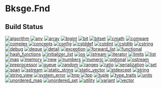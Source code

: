 ﻿# Bksge.Fnd

## Build Status

[![algorithm](https://github.com/myoukaku/bksge/actions/workflows/algorithm.yml/badge.svg)](https://github.com/myoukaku/bksge/actions/workflows/algorithm.yml)
[![any](https://github.com/myoukaku/bksge/actions/workflows/any.yml/badge.svg)](https://github.com/myoukaku/bksge/actions/workflows/any.yml)
[![array](https://github.com/myoukaku/bksge/actions/workflows/array.yml/badge.svg)](https://github.com/myoukaku/bksge/actions/workflows/array.yml)
[![bigint](https://github.com/myoukaku/bksge/actions/workflows/bigint.yml/badge.svg)](https://github.com/myoukaku/bksge/actions/workflows/bigint.yml)
[![bit](https://github.com/myoukaku/bksge/actions/workflows/bit.yml/badge.svg)](https://github.com/myoukaku/bksge/actions/workflows/bit.yml)
[![bitset](https://github.com/myoukaku/bksge/actions/workflows/bitset.yml/badge.svg)](https://github.com/myoukaku/bksge/actions/workflows/bitset.yml)
[![cmath](https://github.com/myoukaku/bksge/actions/workflows/cmath.yml/badge.svg)](https://github.com/myoukaku/bksge/actions/workflows/cmath.yml)
[![compare](https://github.com/myoukaku/bksge/actions/workflows/compare.yml/badge.svg)](https://github.com/myoukaku/bksge/actions/workflows/compare.yml)
[![complex](https://github.com/myoukaku/bksge/actions/workflows/complex.yml/badge.svg)](https://github.com/myoukaku/bksge/actions/workflows/complex.yml)
[![concepts](https://github.com/myoukaku/bksge/actions/workflows/concepts.yml/badge.svg)](https://github.com/myoukaku/bksge/actions/workflows/concepts.yml)
[![config](https://github.com/myoukaku/bksge/actions/workflows/config.yml/badge.svg)](https://github.com/myoukaku/bksge/actions/workflows/config.yml)
[![cstddef](https://github.com/myoukaku/bksge/actions/workflows/cstddef.yml/badge.svg)](https://github.com/myoukaku/bksge/actions/workflows/cstddef.yml)
[![cstdint](https://github.com/myoukaku/bksge/actions/workflows/cstdint.yml/badge.svg)](https://github.com/myoukaku/bksge/actions/workflows/cstdint.yml)
[![cstdlib](https://github.com/myoukaku/bksge/actions/workflows/cstdlib.yml/badge.svg)](https://github.com/myoukaku/bksge/actions/workflows/cstdlib.yml)
[![cstring](https://github.com/myoukaku/bksge/actions/workflows/cstring.yml/badge.svg)](https://github.com/myoukaku/bksge/actions/workflows/cstring.yml)
[![debug](https://github.com/myoukaku/bksge/actions/workflows/debug.yml/badge.svg)](https://github.com/myoukaku/bksge/actions/workflows/debug.yml)
[![deque](https://github.com/myoukaku/bksge/actions/workflows/deque.yml/badge.svg)](https://github.com/myoukaku/bksge/actions/workflows/deque.yml)
[![detail](https://github.com/myoukaku/bksge/actions/workflows/detail.yml/badge.svg)](https://github.com/myoukaku/bksge/actions/workflows/detail.yml)
[![exception](https://github.com/myoukaku/bksge/actions/workflows/exception.yml/badge.svg)](https://github.com/myoukaku/bksge/actions/workflows/exception.yml)
[![forward_list](https://github.com/myoukaku/bksge/actions/workflows/forward_list.yml/badge.svg)](https://github.com/myoukaku/bksge/actions/workflows/forward_list.yml)
[![functional](https://github.com/myoukaku/bksge/actions/workflows/functional.yml/badge.svg)](https://github.com/myoukaku/bksge/actions/workflows/functional.yml)
[![hash_functions](https://github.com/myoukaku/bksge/actions/workflows/hash_functions.yml/badge.svg)](https://github.com/myoukaku/bksge/actions/workflows/hash_functions.yml)
[![initializer_list](https://github.com/myoukaku/bksge/actions/workflows/initializer_list.yml/badge.svg)](https://github.com/myoukaku/bksge/actions/workflows/initializer_list.yml)
[![ios](https://github.com/myoukaku/bksge/actions/workflows/ios.yml/badge.svg)](https://github.com/myoukaku/bksge/actions/workflows/ios.yml)
[![istream](https://github.com/myoukaku/bksge/actions/workflows/istream.yml/badge.svg)](https://github.com/myoukaku/bksge/actions/workflows/istream.yml)
[![iterator](https://github.com/myoukaku/bksge/actions/workflows/iterator.yml/badge.svg)](https://github.com/myoukaku/bksge/actions/workflows/iterator.yml)
[![limits](https://github.com/myoukaku/bksge/actions/workflows/limits.yml/badge.svg)](https://github.com/myoukaku/bksge/actions/workflows/limits.yml)
[![list](https://github.com/myoukaku/bksge/actions/workflows/list.yml/badge.svg)](https://github.com/myoukaku/bksge/actions/workflows/list.yml)
[![map](https://github.com/myoukaku/bksge/actions/workflows/map.yml/badge.svg)](https://github.com/myoukaku/bksge/actions/workflows/map.yml)
[![memory](https://github.com/myoukaku/bksge/actions/workflows/memory.yml/badge.svg)](https://github.com/myoukaku/bksge/actions/workflows/memory.yml)
[![new](https://github.com/myoukaku/bksge/actions/workflows/new.yml/badge.svg)](https://github.com/myoukaku/bksge/actions/workflows/new.yml)
[![numbers](https://github.com/myoukaku/bksge/actions/workflows/numbers.yml/badge.svg)](https://github.com/myoukaku/bksge/actions/workflows/numbers.yml)
[![numeric](https://github.com/myoukaku/bksge/actions/workflows/numeric.yml/badge.svg)](https://github.com/myoukaku/bksge/actions/workflows/numeric.yml)
[![optional](https://github.com/myoukaku/bksge/actions/workflows/optional.yml/badge.svg)](https://github.com/myoukaku/bksge/actions/workflows/optional.yml)
[![ostream](https://github.com/myoukaku/bksge/actions/workflows/ostream.yml/badge.svg)](https://github.com/myoukaku/bksge/actions/workflows/ostream.yml)
[![preprocessor](https://github.com/myoukaku/bksge/actions/workflows/preprocessor.yml/badge.svg)](https://github.com/myoukaku/bksge/actions/workflows/preprocessor.yml)
[![queue](https://github.com/myoukaku/bksge/actions/workflows/queue.yml/badge.svg)](https://github.com/myoukaku/bksge/actions/workflows/queue.yml)
[![random](https://github.com/myoukaku/bksge/actions/workflows/random.yml/badge.svg)](https://github.com/myoukaku/bksge/actions/workflows/random.yml)
[![ranges](https://github.com/myoukaku/bksge/actions/workflows/ranges.yml/badge.svg)](https://github.com/myoukaku/bksge/actions/workflows/ranges.yml)
[![ratio](https://github.com/myoukaku/bksge/actions/workflows/ratio.yml/badge.svg)](https://github.com/myoukaku/bksge/actions/workflows/ratio.yml)
[![serialization](https://github.com/myoukaku/bksge/actions/workflows/serialization.yml/badge.svg)](https://github.com/myoukaku/bksge/actions/workflows/serialization.yml)
[![set](https://github.com/myoukaku/bksge/actions/workflows/set.yml/badge.svg)](https://github.com/myoukaku/bksge/actions/workflows/set.yml)
[![span](https://github.com/myoukaku/bksge/actions/workflows/span.yml/badge.svg)](https://github.com/myoukaku/bksge/actions/workflows/span.yml)
[![sstream](https://github.com/myoukaku/bksge/actions/workflows/sstream.yml/badge.svg)](https://github.com/myoukaku/bksge/actions/workflows/sstream.yml)
[![static_string](https://github.com/myoukaku/bksge/actions/workflows/static_string.yml/badge.svg)](https://github.com/myoukaku/bksge/actions/workflows/static_string.yml)
[![static_vector](https://github.com/myoukaku/bksge/actions/workflows/static_vector.yml/badge.svg)](https://github.com/myoukaku/bksge/actions/workflows/static_vector.yml)
[![stdexcept](https://github.com/myoukaku/bksge/actions/workflows/stdexcept.yml/badge.svg)](https://github.com/myoukaku/bksge/actions/workflows/stdexcept.yml)
[![string](https://github.com/myoukaku/bksge/actions/workflows/string.yml/badge.svg)](https://github.com/myoukaku/bksge/actions/workflows/string.yml)
[![string_view](https://github.com/myoukaku/bksge/actions/workflows/string_view.yml/badge.svg)](https://github.com/myoukaku/bksge/actions/workflows/string_view.yml)
[![system_error](https://github.com/myoukaku/bksge/actions/workflows/system_error.yml/badge.svg)](https://github.com/myoukaku/bksge/actions/workflows/system_error.yml)
[![tmp](https://github.com/myoukaku/bksge/actions/workflows/tmp.yml/badge.svg)](https://github.com/myoukaku/bksge/actions/workflows/tmp.yml)
[![tpp](https://github.com/myoukaku/bksge/actions/workflows/tpp.yml/badge.svg)](https://github.com/myoukaku/bksge/actions/workflows/tpp.yml)
[![tuple](https://github.com/myoukaku/bksge/actions/workflows/tuple.yml/badge.svg)](https://github.com/myoukaku/bksge/actions/workflows/tuple.yml)
[![type_traits](https://github.com/myoukaku/bksge/actions/workflows/type_traits.yml/badge.svg)](https://github.com/myoukaku/bksge/actions/workflows/type_traits.yml)
[![units](https://github.com/myoukaku/bksge/actions/workflows/units.yml/badge.svg)](https://github.com/myoukaku/bksge/actions/workflows/units.yml)
[![unordered_map](https://github.com/myoukaku/bksge/actions/workflows/unordered_map.yml/badge.svg)](https://github.com/myoukaku/bksge/actions/workflows/unordered_map.yml)
[![unordered_set](https://github.com/myoukaku/bksge/actions/workflows/unordered_set.yml/badge.svg)](https://github.com/myoukaku/bksge/actions/workflows/unordered_set.yml)
[![utility](https://github.com/myoukaku/bksge/actions/workflows/utility.yml/badge.svg)](https://github.com/myoukaku/bksge/actions/workflows/utility.yml)
[![variant](https://github.com/myoukaku/bksge/actions/workflows/variant.yml/badge.svg)](https://github.com/myoukaku/bksge/actions/workflows/variant.yml)
[![vector](https://github.com/myoukaku/bksge/actions/workflows/vector.yml/badge.svg)](https://github.com/myoukaku/bksge/actions/workflows/vector.yml)
